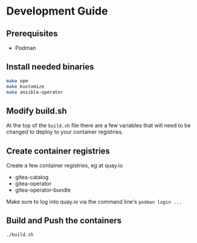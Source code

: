 # Development Guide

## Prerequisites

- Podman

## Install needed binaries

```bash
make opm
make kustomize
make ansible-operator
```

## Modify build.sh

At the top of the `build.sh` file there are a few variables that will need to be changed to deploy to your container registries.

## Create container registries

Create a few container registries, eg at quay.io

- gitea-catalog
- gitea-operator
- gitea-operator-bundle

Make sure to log into quay.io via the command line's `podman login ...`

## Build and Push the containers

```
./build.sh
```
